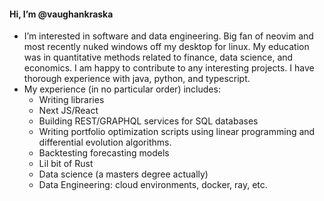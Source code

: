 #### Hi, I’m @vaughankraska
- I’m interested in software and data engineering. Big fan of neovim and most recently nuked windows off my desktop for linux. My education was in quantitative methods related to finance, data science, and economics. I am happy to contribute to any interesting projects. I have thorough experience with java, python, and typescript.
- My experience (in no particular order) includes:
  - Writing libraries
  - Next JS/React
  - Building REST/GRAPHQL services for SQL databases
  - Writing portfolio optimization scripts using linear programming and differential evolution algorithms.
  - Backtesting forecasting models
  - Lil bit of Rust
  - Data science (a masters degree actually)
  - Data Engineering: cloud environments, docker, ray, etc. 

<!---
vaughankraska/vaughankraska is a ✨ special ✨ repository because its `README.md` (this file) appears on your GitHub profile.
You can click the Preview link to take a look at your changes.
--->

